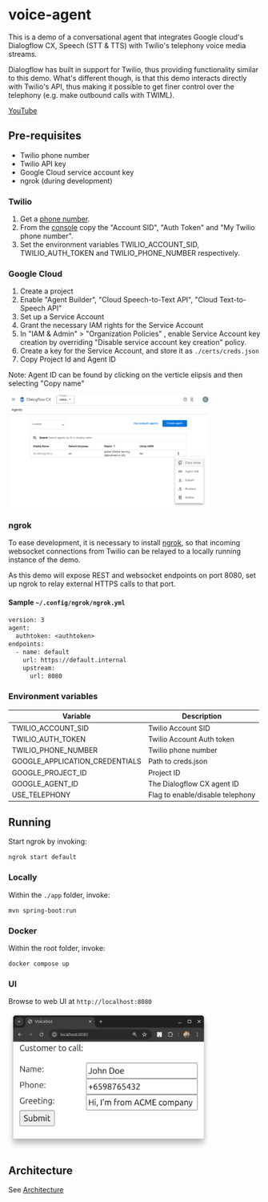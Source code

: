 # voice-agent

This is a demo of a conversational agent that integrates Google cloud's Dialogflow CX, Speech (STT & TTS) with Twilio's telephony voice media streams. 

Dialogflow has built in support for Twilio, thus providing  functionality similar to this demo. What's different though, is that this demo interacts directly with Twilio's API, thus making it possible to get finer control over the telephony (e.g. make outbound calls with TWIML).

[YouTube](https://youtu.be/e21PqxPLJAo)

## Pre-requisites

* Twilio phone number
* Twilio API key
* Google Cloud service account key
* ngrok (during development)

### Twilio

1. Get a [phone number](https://www.twilio.com/docs/phone-numbers).
2. From the [console](https://console.twilio.com) copy the "Account SID", "Auth Token" and "My Twilio phone number".
3. Set the environment variables TWILIO_ACCOUNT_SID, TWILIO_AUTH_TOKEN and TWILIO_PHONE_NUMBER respectively.

### Google Cloud

1. Create a project 
2. Enable "Agent Builder", "Cloud Speech-to-Text API", "Cloud Text-to-Speech API"
3. Set up a Service Account
4. Grant the necessary IAM rights for the Service Account
5. In "IAM & Admin" > "Organization Policies" , enable Service Account key creation by overriding "Disable service account key creation" policy.
6. Create a key for the Service Account, and store it as `./certs/creds.json`
7. Copy Project Id and Agent ID

Note: Agent ID can be found by clicking on the verticle elipsis and then selecting "Copy name"

<img src="./docs/cx_agent_id.png" style="width:400px" />

### ngrok

To ease development, it is necessary to install [ngrok](https://ngrok.com), so that incoming websocket connections from Twilio can be relayed to a locally running instance of the demo.

As this demo will expose REST and websocket endpoints on port 8080, set up ngrok to relay external HTTPS calls to that port.

#### Sample `~/.config/ngrok/ngrok.yml`

```
version: 3
agent:
  authtoken: <authtoken>
endpoints:
  - name: default
    url: https://default.internal
    upstream:
      url: 8080

```

### Environment variables
|Variable|Description|
|-|-|
|TWILIO_ACCOUNT_SID| Twilio Account SID |
|TWILIO_AUTH_TOKEN| Twilio Account Auth token |
|TWILIO_PHONE_NUMBER| Twilio phone number |
|GOOGLE_APPLICATION_CREDENTIALS| Path to creds.json |
|GOOGLE_PROJECT_ID | Project ID |
|GOOGLE_AGENT_ID |The Dialogflow CX agent ID|
|USE_TELEPHONY | Flag to enable/disable telephony |


## Running

Start ngrok by invoking:

```
ngrok start default
```

### Locally

Within the ```./app``` folder, invoke:
```
mvn spring-boot:run
```


### Docker

Within the root folder, invoke:

```
docker compose up
```

### UI

Browse to web UI at `http://localhost:8080`

<img src="./docs/web_ui.png" style="width:400px" />


## Architecture 

See [Architecture](./app/README.md)